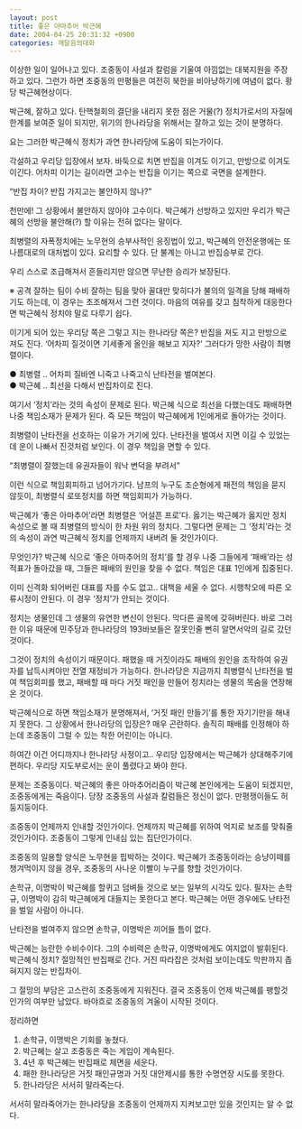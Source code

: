 ```yaml
---
layout: post
title: 좋은 아마추어 박근혜
date: 2004-04-25 20:31:32 +0900
categories: 깨달음의대화
---
```

이상한 일이 일어나고 있다. 조중동이 사설과 칼럼을 기울여 아낌없는 대북지원을 주장하고 있다. 그런가 하면 조중동의 만평들은 여전히 북한을 비아냥하기에 여념이 없다. 황당 박근혜현상이다.    
  
박근혜, 잘하고 있다. 탄핵철회의 결단을 내리지 못한 점은 거물(?) 정치가로서의 자질에 한계를 보여준 일이 되지만, 위기의 한나라당을 위해서는 잘하고 있는 것이 분명하다.    
  
요는 그러한 박근혜식 정치가 과연 한나라당에 도움이 되는가이다.    
  
각설하고 우리당 입장에서 보자. 바둑으로 치면 반집을 이겨도 이기고, 만방으로 이겨도 이긴다. 어차피 이기는 길이라면 고수는 반집을 이기는 쪽으로 국면을 설계한다.    
  
“반집 차이? 반집 가지고는 불안하지 않나?”    
  
천만에! 그 상황에서 불안하지 않아야 고수이다. 박근혜가 선방하고 있지만 우리가 박근혜의 선방을 불안해(?) 할 이유는 전혀 없다는 말이다. 
  
  
최병렬의 자폭정치에는 노무현의 승부사적인 응징법이 있고, 박근혜의 안전운행에는 또 나름대로의 대처법이 있다. 요리할 수 있다. 단 불계는 아니고 반집승부로 간다.    
  
우리 스스로 조급해져서 흔들리지만 않으면 무난한 승리가 보장된다. 
  
  
※ 공격 잘하는 팀이 수비 잘하는 팀을 맞아 꼴대만 맞히다가 불의의 일격을 당해 패배하기도 하는데, 이 경우는 초조해져서 그런 것이다. 마음의 여유를 갖고 침착하게 대응한다면 박근혜식 정치야 말로 다루기 쉽다. 
  
  
이기게 되어 있는 우리당 쪽은 그렇고 지는 한나라당 쪽은? 반집을 져도 지고 만방으로 져도 진다. ‘어차피 질것이면 기세좋게 올인을 해보고 지자?’ 그러다가 망한 사람이 최병렬이다.    
  
● 최병렬 .. 어차피 질바엔 니죽고 나죽고식 난타전을 벌여본다.  
● 박근혜 .. 최선을 다해서 반집차이로 진다.    
  
여기서 ‘정치’라는 것의 속성이 문제로 된다. 박근혜 식으로 최선을 다했는데도 패배하면 나중 책임소재가 문제가 된다. 즉 모든 책임이 박근혜에게 1인에게로 돌아가는 것이다.    
  
최병렬이 난타전을 선호하는 이유가 거기에 있다. 난타전을 벌여서 지면 이길 수 있었는데 운이 나빠서 진것처럼 보인다. 이 경우 책임을 면할 수 있다. 
  
  
“최병렬이 잘했는데 유권자들이 워낙 변덕을 부려서”    
  
이런 식으로 책임회피하고 넘어가기다. 남프의 누구도 조순형에게 패전의 책임을 묻지 않듯이, 최병렬식 로또정치를 하면 책임회피가 가능하다.    
  
박근혜가 ‘좋은 아마추어’라면 최병렬은 ‘어설픈 프로’다. 옳기는 박근혜가 옳지만 정치속성으로 볼 때 최병렬의 방식이 한 차원 위의 정치다. 그렇다면 문제는 그 ‘정치’라는 것의 속성이 과연 박근혜식 정치를 언제까지 내버려 둘 것인가이다.    
  
무엇인가? 박근혜 식으로 ‘좋은 아마추어의 정치’를 할 경우 나중 그들에게 ‘패배’라는 성적표가 돌아갔을 때, 그들은 패배의 원인을 찾을 수 없다. 책임은 대표 1인에게 집중된다.    
  
이미 신격화 되어버린 대표를 자를 수도 없고.. 대책을 세울 수 없다. 시행착오에 따른 오류시정이 안된다. 이 경우 ‘정치’가 안되는 것이다.    
  
정치는 생물인데 그 생물의 유연한 변신이 안된다. 막다른 골목에 갖혀버린다. 바로 그러한 이유 때문에 민주당과 한나라당의 193바보들은 잘못인줄 뻔히 알면서악의 길로 갔던 것이다.    
  
그것이 정치의 속성이기 때문이다. 패했을 때 거짓이라도 패배의 원인을 조작하여 유권자를 납득시켜야만 전열 재정비가 가능하다. 한나라당은 지금까지 최병렬식 난타전을 벌여 책임회피를 했고, 패배할 때 마다 거짓 패인을 만들어 정치라는 생물의 목숨을 연장해온 것이다.    
  
박근혜식으로 하면 책임소재가 분명해져서, ‘거짓 패인 만들기’를 통한 자기기만을 해내지 못한다. 그 상황에서 한나라당의 입장은? 매우 곤란하다. 솔직히 패배를 인정해야 하는데 조중동이 그럴 수 있는 착한 어린이는 아니다. 
  
  
하여간 이건 어디까지나 한나라당 사정이고.. 우리당 입장에서는 박근혜가 상대해주기에 편하다. 우리당 지도부로서는 운이 풀렸다고 봐야 한다. 
  
  
문제는 조중동이다. 박근혜의 좋은 아마추어리즘이 박근혜 본인에게는 도움이 되겠지만, 조중동에게는 죽음이다. 당장 조중동의 사설과 칼럼들은 정신이 없다. 만평쟁이들도 허둥지둥이다.    
  
조중동이 언제까지 인내할 것인가이다. 언제까지 박근혜를 위하여 억지로 보조를 맞춰줄 것인가이다. 조중동이 그렇게 인내심 있는 집단인가이다.    
  
조중동의 일용할 양식은 노무현을 핍박하는 것이다. 박근혜가 조중동이라는 승냥이떼를 챙겨먹이지 않을 경우, 조중동의 사나운 이빨이 누구를 향할 것인가이다. 
  
  
손학규, 이명박이 박근혜를 할퀴고 덤벼들 것으로 보는 일부의 시각도 있다. 필자는 손학규, 이명박이 감히 박근혜에게 대들지는 못한다고 본다. 박근혜는 어떤 경우에도 난타전을 벌일 사람이 아니다.    
  
난타전을 벌여주지 않으면 손학규, 이명박은 끼어들 틈이 없다.    
  
박근혜는 능란한 수비수이다. 그의 수비력은 손학규, 이명박에게도 여지없이 발휘된다. 박근혜식 정치? 절망적인 반집패로 간다. 거진 따라잡은 것처럼 보이는데도 막판까지 좁혀지지 않는 반집차이.    
  
그 절망의 부담은 고스란히 조중동에게 지워진다. 결국 조중동이 언제 박근혜를 팽할것인가의 여부만 남았다. 바야흐로 조중동의 겨울이 시작된 것이다.    
  
정리하면   
1) 손학규, 이명박은 기회를 놓쳤다.   
2) 박근혜는 살고 조중동은 죽는 게임이 계속된다.  
3) 4년 후 박근혜는 반집패로 체면을 세운다.   
4) 패한 한나라당은 거짓 패인규명과 거짓 대안제시를 통한 수명연장 시도를 못한다.   
5) 한나라당은 서서히 말라죽는다.    
  
서서히 말라죽어가는 한나라당을 조중동이 언제까지 지켜보고만 있을 것인지는 알 수 없다.